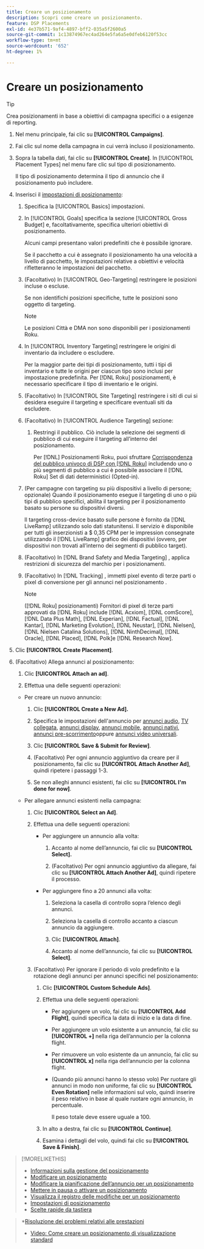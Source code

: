 ```yaml
---
title: Creare un posizionamento
description: Scopri come creare un posizionamento.
feature: DSP Placements
exl-id: 4e37b571-9af4-4897-bff2-035a5f2600a5
source-git-commit: 1c13874967ec4ad264e5fa6a5e0dfeb6120f53cc
workflow-type: tm+mt
source-wordcount: '652'
ht-degree: 1%

---
```


# Creare un posizionamento

>[!TIP]
>
>Crea posizionamenti in base a obiettivi di campagna specifici o a esigenze di reporting.

1. Nel menu principale, fai clic su **[!UICONTROL Campaigns]**.

1. Fai clic sul nome della campagna in cui verrà incluso il posizionamento.

1. Sopra la tabella dati, fai clic su **[!UICONTROL Create]**. In [!UICONTROL Placement Types] nel menu fare clic sul tipo di posizionamento.

   Il tipo di posizionamento determina il tipo di annuncio che il posizionamento può includere.

1. Inserisci il [impostazioni di posizionamento](placement-settings.md):

   1. Specifica la [!UICONTROL Basics] impostazioni.

   1. In [!UICONTROL Goals] specifica la sezione [!UICONTROL Gross Budget] e, facoltativamente, specifica ulteriori obiettivi di posizionamento.

      Alcuni campi presentano valori predefiniti che è possibile ignorare.

      Se il pacchetto a cui è assegnato il posizionamento ha una velocità a livello di pacchetto, le impostazioni relative a obiettivi e velocità rifletteranno le impostazioni del pacchetto.

   1. (Facoltativo) In [!UICONTROL Geo-Targeting] restringere le posizioni incluse o escluse.

      Se non identifichi posizioni specifiche, tutte le posizioni sono oggetto di targeting.

      >[!NOTE]
      >
      >Le posizioni Città e DMA non sono disponibili per i posizionamenti Roku.

   1. In [!UICONTROL Inventory Targeting] restringere le origini di inventario da includere o escludere.

      Per la maggior parte dei tipi di posizionamento, tutti i tipi di inventario e tutte le origini per ciascun tipo sono inclusi per impostazione predefinita. Per [!DNL Roku] posizionamenti, è necessario specificare il tipo di inventario e le origini.

   1. (Facoltativo) In [!UICONTROL Site Targeting] restringere i siti di cui si desidera eseguire il targeting e specificare eventuali siti da escludere.

   1. (Facoltativo) In [!UICONTROL Audience Targeting] sezione:

      1. Restringi il pubblico. Ciò include la selezione dei segmenti di pubblico di cui eseguire il targeting all’interno del posizionamento.

         Per [!DNL] Posizionamenti Roku, puoi sfruttare [Corrispondenza del pubblico univoco di DSP con [!DNL Roku]](/help/dsp/inventory/roku-inventory.md) includendo uno o più segmenti di pubblico a cui è possibile associare il [!DNL Roku] Set di dati deterministici (Opted-in).
   1. (Per campagne con targeting su più dispositivi a livello di persone; opzionale) Quando il posizionamento esegue il targeting di uno o più tipi di pubblico specifici, abilita il targeting per il posizionamento basato su persone su dispositivi diversi.

      Il targeting cross-device basato sulle persone è fornito da [!DNL LiveRamp] utilizzando solo dati statunitensi. Il servizio è disponibile per tutti gli inserzionisti a $ 0,35 CPM per le impression consegnate utilizzando il [!DNL LiveRamp] grafico dei dispositivi (ovvero, per dispositivi non trovati all’interno dei segmenti di pubblico target).

   1. (Facoltativo) In [!DNL Brand Safety and Media Targeting] , applica restrizioni di sicurezza del marchio per i posizionamenti.

   1. (Facoltativo) In [!DNL Tracking] , immetti pixel evento di terze parti o pixel di conversione per gli annunci nel posizionamento .

      >[!NOTE]
      >
      >([!DNL Roku] posizionamenti) Fornitori di pixel di terze parti approvati da [!DNL Roku] include [!DNL Acxiom], [!DNL comScore], [!DNL Data Plus Math], [!DNL Experian], [!DNL Factual], [!DNL Kantar], [!DNL Marketing Evolution], [!DNL Neustar], [!DNL Nielsen], [!DNL Nielsen Catalina Solutions], [!DNL NinthDecimal], [!DNL Oracle], [!DNL Placed], [!DNL Polk]e [!DNL Research Now].


1. Clic **[!UICONTROL Create Placement]**.

1. (Facoltativo) Allega annunci al posizionamento:

   1. Clic **[!UICONTROL Attach an ad]**.

   1. Effettua una delle seguenti operazioni:
   * Per creare un nuovo annuncio:

      1. Clic **[!UICONTROL Create a New Ad].**

      1. Specifica le impostazioni dell&#39;annuncio per [annunci audio](/help/dsp/campaign-management/ads/ad-settings-audio.md), [TV collegata](/help/dsp/campaign-management/ads/ad-settings-connected-tv.md), [annunci display](/help/dsp/campaign-management/ads/ad-settings-display.md), [annunci mobile](/help/dsp/campaign-management/ads/ad-settings-mobile.md), [annunci nativi](/help/dsp/campaign-management/ads/ad-settings-native.md), [annunci pre-scorrimento](/help/dsp/campaign-management/ads/ad-settings-pre-roll.md)oppure [annunci video universali](/help/dsp/campaign-management/ads/ad-settings-universal-video.md).

      1. Clic **[!UICONTROL Save & Submit for Review]**.

      1. (Facoltativo) Per ogni annuncio aggiuntivo da creare per il posizionamento, fai clic su **[!UICONTROL Attach Another Ad]**, quindi ripetere i passaggi 1-3.

      1. Se non alleghi annunci esistenti, fai clic su **[!UICONTROL I'm done for now]**.
   * Per allegare annunci esistenti nella campagna:

      1. Clic **[!UICONTROL Select an Ad]**.

      1. Effettua una delle seguenti operazioni:

         * Per aggiungere un annuncio alla volta:

            1. Accanto al nome dell’annuncio, fai clic su **[!UICONTROL Select].**

            1. (Facoltativo) Per ogni annuncio aggiuntivo da allegare, fai clic su **[!UICONTROL Attach Another Ad]**, quindi ripetere il processo.
         * Per aggiungere fino a 20 annunci alla volta:

            1. Seleziona la casella di controllo sopra l’elenco degli annunci.

            1. Seleziona la casella di controllo accanto a ciascun annuncio da aggiungere.

            1. Clic **[!UICONTROL Attach]**.

            1. Accanto al nome dell’annuncio, fai clic su **[!UICONTROL Select]**.
      1. (Facoltativo) Per ignorare il periodo di volo predefinito e la rotazione degli annunci per annunci specifici nel posizionamento:

         1. Clic **[!UICONTROL Custom Schedule Ads]**.

         1. Effettua una delle seguenti operazioni:

            * Per aggiungere un volo, fai clic su **[!UICONTROL Add Flight]**, quindi specifica la data di inizio e la data di fine.

            * Per aggiungere un volo esistente a un annuncio, fai clic su **[!UICONTROL +]** nella riga dell’annuncio per la colonna flight.

            * Per rimuovere un volo esistente da un annuncio, fai clic su **[!UICONTROL x]** nella riga dell’annuncio per la colonna flight.

            * (Quando più annunci hanno lo stesso volo) Per ruotare gli annunci in modo non uniforme, fai clic su **[!UICONTROL Even Rotation]** nelle informazioni sul volo, quindi inserire il peso relativo in base al quale ruotare ogni annuncio, in percentuale.

               Il peso totale deve essere uguale a 100.
         1. In alto a destra, fai clic su **[!UICONTROL Continue]**.

         1. Esamina i dettagli del volo, quindi fai clic su **[!UICONTROL Save & Finish]**.






>[!MORELIKETHIS]
>
>* [Informazioni sulla gestione del posizionamento](placement-about.md)
>* [Modificare un posizionamento](placement-edit.md)
>* [Modificare la pianificazione dell’annuncio per un posizionamento](placement-edit-ad-schedule.md)
>* [Mettere in pausa o attivare un posizionamento](placement-pause-activate.md)
>* [Visualizza il registro delle modifiche per un posizionamento](placement-change-log.md)
>* [Impostazioni di posizionamento](placement-settings.md)
>* [Scelte rapide da tastiera](/help/dsp/campaign-management/reports/keyboard-shortcuts.md)

   >*[Risoluzione dei problemi relativi alle prestazioni](/help/dsp/optimization/troubleshooting-performance.md)
>* [Video: Come creare un posizionamento di visualizzazione standard](https://video.tv.adobe.com/v/340454)

